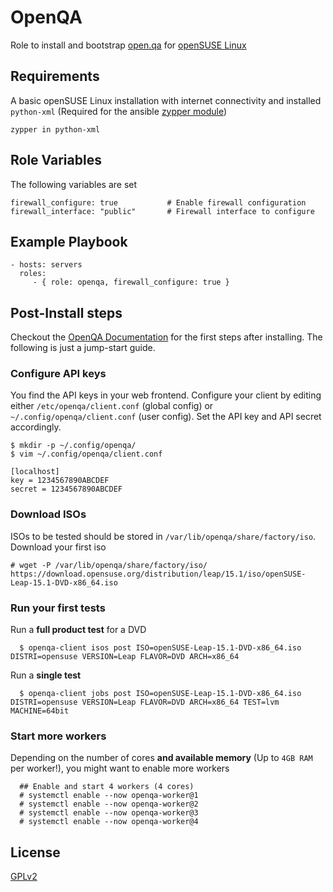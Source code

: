 # OpenQA

Role to install and bootstrap [open.qa](OpenQA) for [openSUSE Linux](https://opensuse.org/)

## Requirements

A basic openSUSE Linux installation with internet connectivity and installed `python-xml` (Required for the ansible [zypper module](https://docs.ansible.com/ansible/latest/modules/zypper_module.html))

    zypper in python-xml

## Role Variables

The following variables are set

    firewall_configure: true           # Enable firewall configuration
    firewall_interface: "public"       # Firewall interface to configure


## Example Playbook

    - hosts: servers
      roles:
         - { role: openqa, firewall_configure: true }

## Post-Install steps

Checkout the [OpenQA Documentation](http://open.qa/docs/#_adding_a_new_iso_to_test) for the first steps after installing. The following is just a jump-start guide.

### Configure API keys

You find the API keys in your web frontend. Configure your client by editing either `/etc/openqa/client.conf` (global config) or `~/.config/openqa/client.conf` (user config).
Set the API key and API secret accordingly.

    $ mkdir -p ~/.config/openqa/
    $ vim ~/.config/openqa/client.conf
    
    [localhost]
    key = 1234567890ABCDEF
    secret = 1234567890ABCDEF


### Download ISOs

ISOs to be tested should be stored in `/var/lib/openqa/share/factory/iso`. Download your first iso 

    # wget -P /var/lib/openqa/share/factory/iso/ https://download.opensuse.org/distribution/leap/15.1/iso/openSUSE-Leap-15.1-DVD-x86_64.iso


### Run your first tests

Run a **full product test** for a DVD

      $ openqa-client isos post ISO=openSUSE-Leap-15.1-DVD-x86_64.iso DISTRI=opensuse VERSION=Leap FLAVOR=DVD ARCH=x86_64

Run a **single test**

      $ openqa-client jobs post ISO=openSUSE-Leap-15.1-DVD-x86_64.iso DISTRI=opensuse VERSION=Leap FLAVOR=DVD ARCH=x86_64 TEST=lvm MACHINE=64bit

### Start more workers

Depending on the number of cores **and available memory** (Up to `4GB RAM` per worker!), you might want to enable more workers

      ## Enable and start 4 workers (4 cores)
      # systemctl enable --now openqa-worker@1
      # systemctl enable --now openqa-worker@2
      # systemctl enable --now openqa-worker@3
      # systemctl enable --now openqa-worker@4

## License


[GPLv2](https://opensource.org/licenses/gpl-2.0.php)